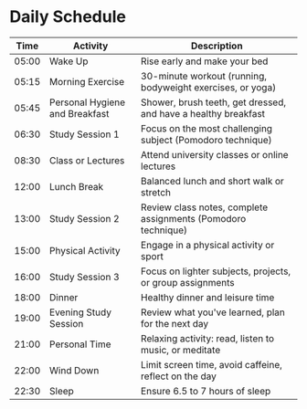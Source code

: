 # Daily Schedule
| Time   | Activity                        | Description                                                  |
|--------|---------------------------------|--------------------------------------------------------------|
| 05:00   | Wake Up                         | Rise early and make your bed                                  |
| 05:15   | Morning Exercise                | 30-minute workout (running, bodyweight exercises, or yoga)    |
| 05:45   | Personal Hygiene and Breakfast  | Shower, brush teeth, get dressed, and have a healthy breakfast|
| 06:30   | Study Session 1                 | Focus on the most challenging subject (Pomodoro technique)    |
| 08:30   | Class or Lectures               | Attend university classes or online lectures                  |
| 12:00   | Lunch Break                     | Balanced lunch and short walk or stretch                      |
| 13:00   | Study Session 2                 | Review class notes, complete assignments (Pomodoro technique) |
| 15:00   | Physical Activity               | Engage in a physical activity or sport                        |
| 16:00   | Study Session 3                 | Focus on lighter subjects, projects, or group assignments     |
| 18:00   | Dinner                          | Healthy dinner and leisure time                               |
| 19:00   | Evening Study Session           | Review what you've learned, plan for the next day             |
| 21:00   | Personal Time                   | Relaxing activity: read, listen to music, or meditate         |
| 22:00   | Wind Down                       | Limit screen time, avoid caffeine, reflect on the day         |
| 22:30   | Sleep                           | Ensure 6.5 to 7 hours of sleep                                |
